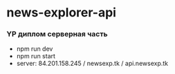 # news-explorer-api
### YP диплом серверная часть
- npm run dev
- npm run start
- server: 84.201.158.245 / newsexp.tk / api.newsexp.tk

